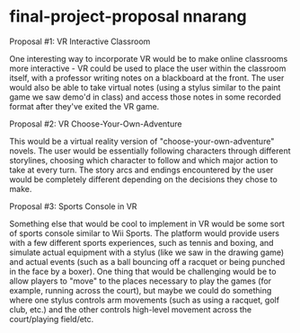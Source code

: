 # final-project-proposal nnarang

Proposal #1: VR Interactive Classroom

One interesting way to incorporate VR would be to make online classrooms more interactive - VR could be used to place the user within the classroom itself, with a professor writing notes on a blackboard at the front. The user would also be able to take virtual notes (using a stylus similar to the paint game we saw demo'd in class) and access those notes in some recorded format after they've exited the VR game.

Proposal #2: VR Choose-Your-Own-Adventure

This would be a virtual reality version of "choose-your-own-adventure" novels. The user would be essentially following characters through different storylines, choosing which character to follow and which major action to take at every turn. The story arcs and endings encountered by the user would be completely different depending on the decisions they chose to make.

Proposal #3: Sports Console in VR

Something else that would be cool to implement in VR would be some sort of sports console similar to Wii Sports. The platform would provide users with a few different sports experiences, such as tennis and boxing, and simulate actual equipment with a stylus (like we saw in the drawing game) and actual events (such as a ball bouncing off a racquet or being punched in the face by a boxer). One thing that would be challenging would be to allow players to "move" to the places necessary to play the games (for example, running across the court), but maybe we could do something where one stylus controls arm movements (such as using a racquet, golf club, etc.) and the other controls high-level movement across the court/playing field/etc. 
